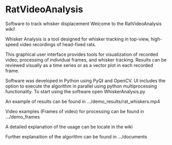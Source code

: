 # RatVideoAnalysis
Software to track whisker displacement 
Welcome to the RatVideoAnalysis wiki!

Whisker Analysis is a tool designed for whisker tracking in top-view, high-speed video recordings of head-fixed rats.

This graphical user interface provides tools for visualization of recorded video, processing of individual frames, and whisker tracking. Results can be reviewed visually as a time series or as a vector plot in each recorded frame.

Software was developed in Python using PyQt and OpenCV. UI includes the option to execute the algorithm in parallel using python multiprocessing functionality.
To start using the software open WhiskerAnalysis.py

An example of results can be found in .../demo_results/rat_whiskers.mp4

Video examples (Frames of video) for processing can be found in .../demo_frames

A detailed explanation of the usage can be locate in the wiki

Further explanaition of the algorithm can be found in .../documents 
